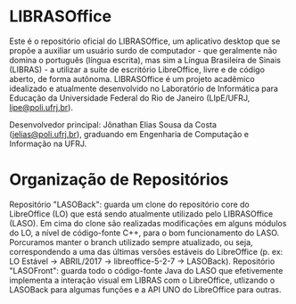 # LIBRASOffice
Este é o repositório oficial do LIBRASOffice, um aplicativo desktop que se propõe a auxiliar um usuário surdo de computador - que geralmente não domina o português (língua escrita), mas sim a Língua Brasileira de Sinais (LIBRAS) - a utilizar a suíte de escritório LibreOffice, livre e de código aberto, de forma autônoma. LIBRASOffice é um projeto acadêmico idealizado e atualmente desenvolvido no Laboratório de Informática para Educação da Universidade Federal do Rio de Janeiro (LIpE/UFRJ, lipe@poli.ufrj.br).

Desenvolvedor principal: Jônathan Elias Sousa da Costa (jelias@poli.ufrj.br), graduando em Engenharia de Computação e Informação na UFRJ.
# Organização de Repositórios
Repositório "LASOBack": guarda um clone do repositório core do LibreOffice (LO) que está sendo atualmente utilizado pelo LIBRASOffice (LASO). Em cima do clone são realizadas modificações em alguns módulos do LO, a nível de código-fonte C++, para o bom funcionamento do LASO. Porcuramos manter o branch utilizado sempre atualizado, ou seja, correspondendo a uma das últimas versões estáveis do LibreOffice (p. ex: LO Estável -> ABRIL/2017 -> libreoffice-5-2-7 -> LASOBack).
Repositório "LASOFront": guarda todo o código-fonte Java do LASO que efetivemente implementa a interação visual em LIBRAS com o LibreOffice, utlizando o LASOBack para algumas funções e a API UNO do LibreOffice para outras.
